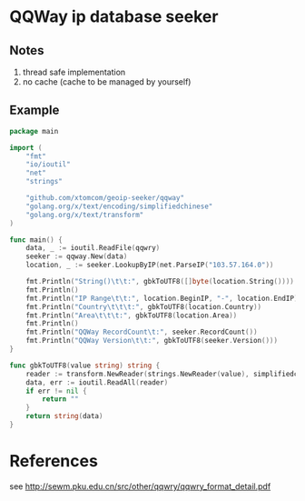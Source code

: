 # QQWay ip database seeker

## Notes

1. thread safe implementation
2. no cache (cache to be managed by yourself)

## Example

```go
package main

import (
	"fmt"
	"io/ioutil"
	"net"
	"strings"

	"github.com/xtomcom/geoip-seeker/qqway"
	"golang.org/x/text/encoding/simplifiedchinese"
	"golang.org/x/text/transform"
)

func main() {
	data, _ := ioutil.ReadFile(qqwry)
	seeker := qqway.New(data)
	location, _ := seeker.LookupByIP(net.ParseIP("103.57.164.0"))

	fmt.Println("String()\t\t:", gbkToUTF8([]byte(location.String())))
	fmt.Println()
	fmt.Println("IP Range\t\t:", location.BeginIP, "-", location.EndIP)
	fmt.Println("Country\t\t\t:", gbkToUTF8(location.Country))
	fmt.Println("Area\t\t\t:", gbkToUTF8(location.Area))
	fmt.Println()
	fmt.Println("QQWay RecordCount\t:", seeker.RecordCount())
	fmt.Println("QQWay Version\t\t:", gbkToUTF8(seeker.Version()))
}

func gbkToUTF8(value string) string {
	reader := transform.NewReader(strings.NewReader(value), simplifiedchinese.GBK.NewDecoder())
	data, err := ioutil.ReadAll(reader)
	if err != nil {
		return ""
	}
	return string(data)
}
```

# References

see http://sewm.pku.edu.cn/src/other/qqwry/qqwry_format_detail.pdf
